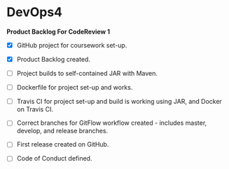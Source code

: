 # DevOps4
 **Product Backlog For CodeReview 1** 
 
- [x] GitHub project for coursework set-up.
- [x] Product Backlog created.
- [ ] Project builds to self-contained JAR with Maven.
- [ ] Dockerfile for project set-up and works.
- [ ] Travis CI for project set-up and build is working using JAR, and Docker on Travis CI.
- [ ]  Correct branches for GitFlow workflow created - includes master, develop, and release branches.
- [ ]   First release created on GitHub.
- [ ]  Code of Conduct defined.

 
